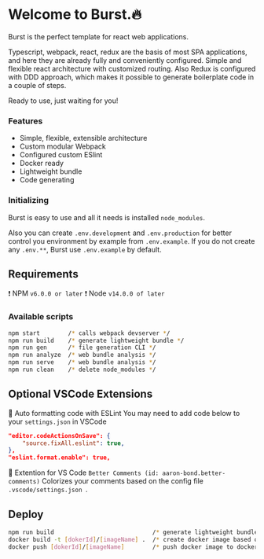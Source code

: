 # Welcome to Burst.🔥

Burst is the perfect template for react web applications.

Typescript, webpack, react, redux are the basis of most SPA applications, and here they are already fully and conveniently configured. Simple and flexible react architecture with customized routing. Also Redux is configured with DDD approach, which makes it possible to generate boilerplate code in a couple of steps.

Ready to use, just waiting for you!

### Features
 - Simple, flexible, extensible architecture
 - Custom modular Webpack
 - Configured custom ESlint
 - Docker ready
 - Lightweight bundle
 - Code generating

### Initializing
Burst is easy to use and all it needs is installed `node_modules`.

Also you can create `.env.development` and `.env.production` for better control you environment by example from `.env.example`.
If you do not create any `.env.**`, Burst use `.env.example` by default.

## Requirements
❗️ NPM `v6.0.0 or later`
❗️ Node `v14.0.0 of later`

### Available scripts
```sh
npm start        /* calls webpack devserver */
npm run build    /* generate lightweight bundle */
npm run gen      /* file generation CLI */
npm run analyze  /* web bundle analysis */
npm run serve    /* web bundle analysis */
npm run clean    /* delete node_modules */
```
## Optional VSCode Extensions
📍 Auto formatting code with ESLint
You may need to add code below to your `settings.json` in VSCode
```json
"editor.codeActionsOnSave": {
    "source.fixAll.eslint": true,
},
"eslint.format.enable": true,
```

📍 Extention for VS Code `Better Comments (id: aaron-bond.better-comments)`
Сolorizes your comments based on the config file ```.vscode/settings.json ```.

## Deploy
```sh
npm run build                            /* generate lightweight bundle */
docker build -t [dokerId]/[imageName] .  /* create docker image based on build */
docker push [dokerId]/[imageName]        /* push docker image to dockerHub */
```
